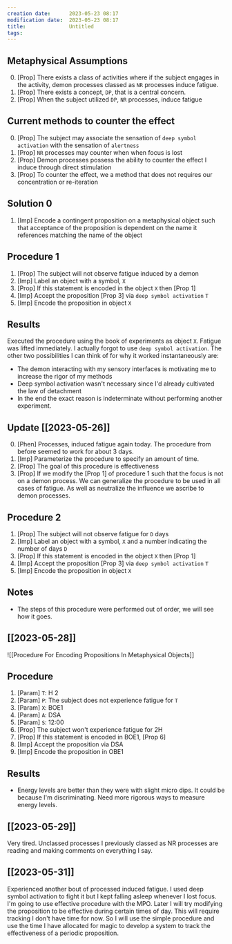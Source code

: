 ```yaml
---
creation date:		2023-05-23 08:17
modification date:	2023-05-23 08:17
title: 				Untitled
tags:
---
```

## Metaphysical Assumptions
0. [Prop] There exists a class of activities where if the subject engages in the activity, demon processes classed as `NR` processes induce fatigue.
1. [Prop] There exists a concept, `DP`, that is a central concern.
2. [Prop] When the subject utilized `DP`, `NR` processes, induce fatigue

## Current methods to counter the effect
0. [Prop] The subject may associate the sensation of `deep symbol activation` with the sensation of `alertness`
1. [Prop] `NR` processes may counter when when focus is lost
2. [Prop] Demon processes possess the ability to counter the effect I induce through direct stimulation
3. [Prop] To counter the effect, we  a method that does not requires our concentration or re-iteration

## Solution 0
1. [Imp] Encode a contingent proposition on a metaphysical object such that acceptance of the proposition is dependent on the name it references matching the name of the object

## Procedure 1
1. [Prop] The subject will not observe fatigue induced by a demon
2. [Imp] Label an object with a symbol, `X`
3. [Prop] If this statement is encoded in the object  `X`  then [Prop 1]
4. [Imp] Accept the proposition [Prop 3] via `deep symbol activation`  `T` 
5. [Imp] Encode the proposition in object `X`

## Results
Executed the procedure using the book of experiments as object `X`. Fatigue was lifted immediately. I actually forgot to use `deep symbol activation`. 
The other two possibilities I can think of for why it worked instantaneously are:
* The demon interacting with my sensory interfaces is motivating me to increase the rigor of my methods
* Deep symbol activation wasn't necessary since I'd already cultivated the law of detachment
* In the end the exact reason is indeterminate without performing another experiment.

## Update [[2023-05-26]]
0. [Phen] Processes, induced fatigue again today. The procedure from before seemed to work for about 3 days.
1. [Imp] Parameterize the procedure to specify an amount of time.
2. [Prop] The goal of this procedure is effectiveness
3. [Prop] If we modify the [Prop 1] of procedure 1 such that the focus is not on a demon process. We can generalize the procedure to be used in all cases of fatigue. As well as neutralize the influence we ascribe to demon processes.

## Procedure 2
1. [Prop] The subject will not observe fatigue for `D` days
3. [Imp] Label an object with a symbol, `X` and a number indicating the number of days `D`
4. [Prop] If this statement is encoded in the object `X` then [Prop 1]
5. [Imp] Accept the proposition [Prop 3] via `deep symbol activation` `T` 
6. [Imp] Encode the proposition in object `X`

## Notes
* The steps of this procedure were performed out of order, we will see how it goes. 

## [[2023-05-28]]
![[Procedure For Encoding Propositions In Metaphysical Objects]]

## Procedure
1. [Param] `T`: H 2
2. [Param] `P`: The subject does not experience fatigue for `T`
3. [Param] `X`: BOE1
4. [Param] `A`: DSA
5. [Param] `S`: 12:00
6. [Prop] The subject won't experience fatigue for 2H
7. [Prop] If this statement is encoded in BOE1, [Prop 6]
8. [Imp] Accept the proposition via DSA
9. [Imp] Encode the proposition in OBE1

## Results
* Energy levels are better than they were with slight micro dips. It could be because I'm discriminating. Need more rigorous ways to measure energy levels. 


## [[2023-05-29]]
Very tired. Unclassed processes I previously classed as NR processes are reading and making comments on everything I say.

## [[2023-05-31]]
Experienced another bout of processed induced fatigue. I used deep symbol activation to fight it but I kept falling asleep whenever I lost focus. I'm going to use effective procedure with the MPO. Later I will try modifying the proposition to be effective during certain times of day. This will require tracking I don't have time for now. So I will use the simple procedure and use the time I have allocated for magic to develop a system to track the effectiveness of a periodic proposition. 

